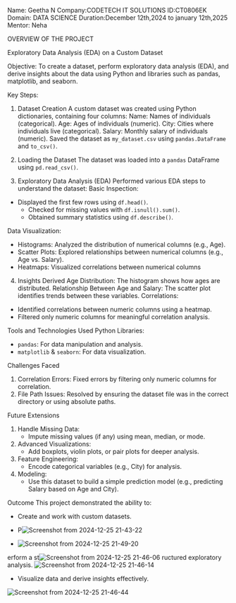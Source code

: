 Name: Geetha N
Company:CODETECH IT SOLUTIONS
ID:CT0806EK
Domain: DATA SCIENCE
Duration:December 12th,2024 to january 12th,2025
Mentor: Neha

OVERVIEW OF  THE PROJECT

Exploratory Data Analysis (EDA) on a Custom Dataset

Objective:
To create a dataset, perform exploratory data analysis (EDA), and derive insights about the data using Python and libraries such as pandas, matplotlib, and seaborn.

Key Steps:

1. Dataset Creation
A custom dataset was created using Python dictionaries, containing four columns:
 Name: Names of individuals (categorical).
 Age: Ages of individuals (numeric).
 City: Cities where individuals live (categorical).
 Salary: Monthly salary of individuals (numeric).
 Saved the dataset as `my_dataset.csv` using `pandas.DataFrame` and `to_csv()`.

 2. Loading the Dataset
 The dataset was loaded into a `pandas` DataFrame using `pd.read_csv()`.

 3. Exploratory Data Analysis (EDA)
Performed various EDA steps to understand the dataset:
Basic Inspection:
- Displayed the first few rows using `df.head()`.
  - Checked for missing values with `df.isnull().sum()`.
  - Obtained summary statistics using `df.describe()`.

 Data Visualization:
  - Histograms: Analyzed the distribution of numerical columns (e.g., Age).
  - Scatter Plots: Explored relationships between numerical columns (e.g., Age vs. Salary).
  - Heatmaps: Visualized correlations between numerical columns

4. Insights Derived
Age Distribution: The histogram shows how ages are distributed.
  Relationship Between Age and Salary: The scatter plot identifies trends between these variables.
  Correlations:
  - Identified correlations between numeric columns using a heatmap.
  - Filtered only numeric columns for meaningful correlation analysis.


 Tools and Technologies Used
Python
  Libraries:
  - `pandas`: For data manipulation and analysis.
  - `matplotlib` & `seaborn`: For data visualization.

Challenges Faced
1. Correlation Errors: Fixed errors by filtering only numeric columns for correlation.
2. File Path Issues: Resolved by ensuring the dataset file was in the correct directory or using absolute paths.

Future Extensions
1. Handle Missing Data:
   - Impute missing values (if any) using mean, median, or mode.
2. Advanced Visualizations:
   - Add boxplots, violin plots, or pair plots for deeper analysis.
3. Feature Engineering:
   - Encode categorical variables (e.g., City) for analysis.
4. Modeling:
   - Use this dataset to build a simple prediction model (e.g., predicting Salary based on Age and City).

Outcome
This project demonstrated the ability to:
- Create and work with custom datasets.





- P![Screenshot from 2024-12-25 21-43-22](https://github.com/user-attachments/assets/3a156f25-9328-4f39-87d8-dc50a86c6902)
- ![Screenshot from 2024-12-25 21-49-20](https://github.com/user-attachments/assets/ee3cf1b5-2a23-4f69-9839-f8f69c92858c)

erform a st![Screenshot from 2024-12-25 21-46-06](https://github.com/user-attachments/assets/aecd9baf-e133-47e9-96f7-abf3f2b53060)
ructured exploratory analysis.
![Screenshot from 2024-12-25 21-46-14](https://github.com/user-attachments/assets/61dfc1a6-fc1a-43d7-82d9-fe0bb5014fc9)

- Visualize data and derive insights effectively.

![Screenshot from 2024-12-25 21-46-44](https://github.com/user-attachments/assets/90c61e1b-9265-468e-85ee-a285fbb08da6)
